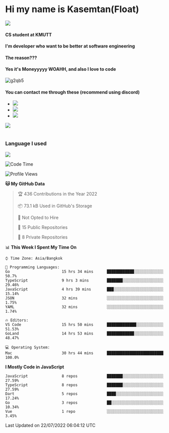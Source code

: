 # Hi my name is Kasemtan(Float)
![](https://64.media.tumblr.com/9c2a8f831efe8da556ffbf89cebb52c9/b86c1ab833a37e32-93/s1280x1920/d000dc22f75df64be2bc150f5fa69c4f6df6bb07.gifv)
#### CS student at KMUTT
#### I'm developer who want to be better at software engineering
#### The reason???
#### Yes it's Moneyyyyy WOAHH, and also I love to code
![g2qb5](https://user-images.githubusercontent.com/69688279/175812510-9235eaf7-72f7-40d3-b163-56efa9aa5c6b.gif)

#### You can contact me through these (recommend using discord)
- [![](https://img.shields.io/badge/Discord-5865F2?logo=Discord&logoColor=white)](https://discordapp.com/users/278155096225742848)
- [![](https://img.shields.io/badge/Facebook-1877F2?logo=facebook&logoColor=white)](https://www.facebook.com/float.teavasirichokchai/)
- [![](https://img.shields.io/badge/linkedin-0A66C2?logo=linkedin&logoColor=white)](https://www.linkedin.com/in/kasemtan-teavasirichokchai-975531227/)

[![](https://github-readme-stats.vercel.app/api?username=FloatKasemtan&show_icons=true&theme=nightowl)]()
#
### Language I used
[![](https://github-readme-stats.vercel.app/api/top-langs/?username=FloatKasemtan&layout=compact&theme=nightowl)]()
<!--START_SECTION:waka-->
![Code Time](http://img.shields.io/badge/Code%20Time-617%20hrs%206%20mins-blue)

![Profile Views](http://img.shields.io/badge/Profile%20Views-9-blue)

**🐱 My GitHub Data** 

> 🏆 436 Contributions in the Year 2022
 > 
> 📦 73.1 kB Used in GitHub's Storage 
 > 
> 🚫 Not Opted to Hire
 > 
> 📜 15 Public Repositories 
 > 
> 🔑 8 Private Repositories  
 > 
📊 **This Week I Spent My Time On** 

```text
⌚︎ Time Zone: Asia/Bangkok

💬 Programming Languages: 
Go                       15 hrs 34 mins      ████████████░░░░░░░░░░░░░   50.7% 
TypeScript               9 hrs 3 mins        ███████░░░░░░░░░░░░░░░░░░   29.46% 
JavaScript               4 hrs 39 mins       ███░░░░░░░░░░░░░░░░░░░░░░   15.14% 
JSON                     32 mins             ░░░░░░░░░░░░░░░░░░░░░░░░░   1.75% 
YAML                     32 mins             ░░░░░░░░░░░░░░░░░░░░░░░░░   1.74%

🔥 Editors: 
VS Code                  15 hrs 50 mins      █████████████░░░░░░░░░░░░   51.53% 
GoLand                   14 hrs 53 mins      ████████████░░░░░░░░░░░░░   48.47%

💻 Operating System: 
Mac                      30 hrs 44 mins      █████████████████████████   100.0%

```

**I Mostly Code in JavaScript** 

```text
JavaScript               8 repos             ███████░░░░░░░░░░░░░░░░░░   27.59% 
TypeScript               8 repos             ███████░░░░░░░░░░░░░░░░░░   27.59% 
Dart                     5 repos             ████░░░░░░░░░░░░░░░░░░░░░   17.24% 
Go                       3 repos             ██░░░░░░░░░░░░░░░░░░░░░░░   10.34% 
Vue                      1 repo              ░░░░░░░░░░░░░░░░░░░░░░░░░   3.45%

```



 Last Updated on 22/07/2022 06:04:12 UTC
<!--END_SECTION:waka-->
<!--
**FloatKasemtan/FloatKasemtan** is a ✨ _special_ ✨ repository because its `README.md` (this file) appears on your GitHub profile.

Here are some ideas to get you started:

- 🔭 I’m currently working on ...
- 🌱 I’m currently learning ...
- 👯 I’m looking to collaborate on ...
- 🤔 I’m looking for help with ...
- 💬 Ask me about ...
- 📫 How to reach me: ...
- 😄 Pronouns: ...
- ⚡ Fun fact: ...
-->

